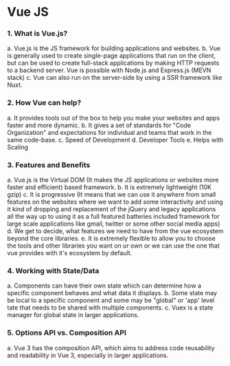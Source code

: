# Vue JS

<h3><b>1. What is Vue.js?</b></h3>
    a. Vue.js is the JS framework for building applications and websites.
    b. Vue is generally used to create single-page applications that run on the client, but can be used to create full-stack applications by making HTTP requests to a backend server. Vue is possible with Node.js and Express.js (MEVN stack)
    c. Vue can also run on the server-side by using a SSR framework like Nuxt.

<h3><b>2. How Vue can help?</b></h3>
    a. It provides tools out of the box to help you make your websites and apps faster and more dynamic.
    b. It gives a set of standards for "Code Organization" and expectations for individual and teams that work in the same code-base.
    c. Speed of Development
    d. Developer Tools
    e. Helps with Scaling

<h3><b>3. Features and Benefits</b></h3>
    a. Vue.js is the Virtual DOM (It makes the JS applications or websites more faster and efficient) based framework.
    b. It is extremely lightweight (10K gzip)
    c. It is progressive (It means that we can use it anywhere from small features on the websites where we want to add some interactivity and using it kind of dropping and replacement of the jQuery and legacy applications all the way up to using it as a full featured batteries included framework for large scale applications like gmail, twitter or some other social media apps)
    d. We get to decide, what features we need to have from the vue ecosystem beyond the core libraries.
    e. It is extremely flexible to allow you to choose the tools and other libraries you want on ur own or we can use the one that vue provides with it's ecosystem by default.

<h3><b>4. Working with State/Data</b></h3>
    a. Components can have their own state which can determine how a specific component behaves and what data it displays.
    b. Some state may be local to a specific component and some may be "global" or 'app' level tate that needs to be shared with multiple components.
    c. Vuex is a state manager for global state in larger applications.

<h3><b>5. Options API vs. Composition API</b></h3>
    a. Vue 3 has the composition API, which aims to address code reusability and readability in Vue 3, especially in larger applications.

